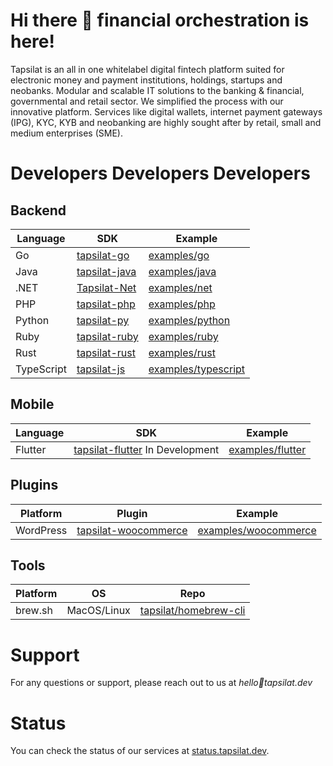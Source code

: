 # Hi there 👋 financial orchestration is here!

Tapsilat is an all in one whitelabel digital fintech platform suited for electronic money and payment institutions, holdings, startups and neobanks. Modular and scalable IT solutions to the banking & financial, governmental and retail sector. We simplified the process with our innovative platform. Services like digital wallets, internet payment gateways (IPG), KYC, KYB and neobanking are highly sought after by retail, small and medium enterprises (SME).

# Developers Developers Developers

## Backend
| Language | SDK | Example |
|----------|-----|---------|
| Go | [tapsilat-go](https://github.com/tapsilat/tapsilat-go) | [examples/go](https://github.com/tapsilat/examples/tree/main/go) |
| Java | [tapsilat-java](https://github.com/tapsilat/tapsilat-java) | [examples/java](https://github.com/tapsilat/examples/tree/main/java) |
| .NET | [Tapsilat-Net](https://github.com/tapsilat/Tapsilat-Net) | [examples/net](https://github.com/tapsilat/examples/tree/main/net) |
| PHP | [tapsilat-php](https://github.com/tapsilat/tapsilat-php) | [examples/php](https://github.com/tapsilat/examples/tree/main/php) |
| Python | [tapsilat-py](https://github.com/tapsilat/tapsilat-py) | [examples/python](https://github.com/tapsilat/examples/tree/main/python) |
| Ruby | [tapsilat-ruby](https://github.com/tapsilat/tapsilat-ruby) | [examples/ruby](https://github.com/tapsilat/examples/tree/main/ruby) |
| Rust | [tapsilat-rust](https://github.com/tapsilat/tapsilat-rust) | [examples/rust](https://github.com/tapsilat/examples/tree/main/rust) |
| TypeScript | [tapsilat-js](https://github.com/tapsilat/tapsilat-js) | [examples/typescript](https://github.com/tapsilat/examples/tree/main/typescript) |

## Mobile
| Language | SDK | Example |
|----------|-----|---------|
| Flutter | [tapsilat-flutter](https://github.com/tapsilat/tapsilat-flutter) In Development | [examples/flutter](https://github.com/tapsilat/examples/tree/main/flutter) |

## Plugins
| Platform | Plugin | Example |
|----------|--------|---------|
| WordPress | [tapsilat-woocommerce](https://github.com/tapsilat/tapsilat-woocommerce) | [examples/woocommerce]() |

## Tools
| Platform | OS | Repo | 
|----------|--------|---------|
| brew.sh | MacOS/Linux | [tapsilat/homebrew-cli](https://github.com/tapsilat/homebrew-cli) |



# Support
For any questions or support, please reach out to us at *hello🦄tapsilat.dev*

# Status
You can check the status of our services at [status.tapsilat.dev](https://status.tapsilat.dev).
